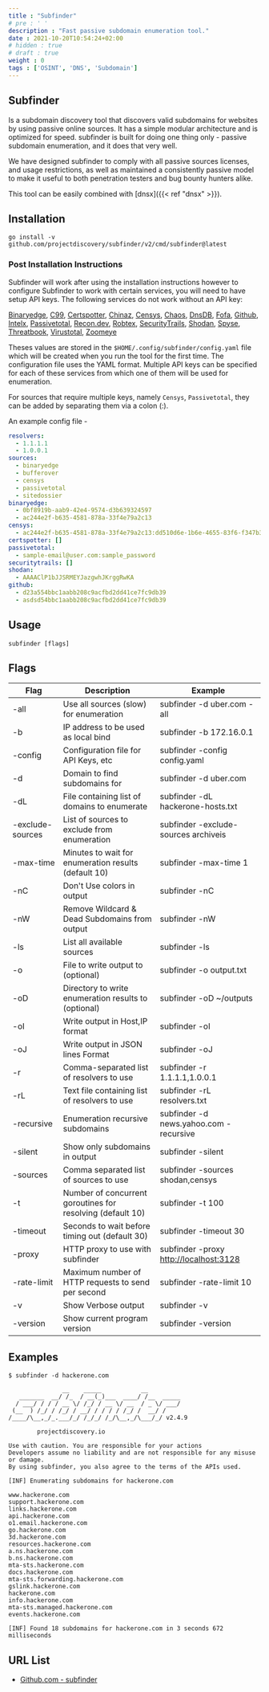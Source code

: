 ```yaml
---
title : "Subfinder"
# pre : ' '
description : "Fast passive subdomain enumeration tool."
date : 2021-10-20T10:54:24+02:00
# hidden : true
# draft : true
weight : 0
tags : ['OSINT', 'DNS', 'Subdomain']
---
```


## Subfinder

Is a subdomain discovery tool that discovers valid subdomains for websites by using passive online sources. It has a simple modular architecture and is optimized for speed. subfinder is built for doing one thing only - passive subdomain enumeration, and it does that very well.

We have designed subfinder to comply with all passive sources licenses, and usage restrictions, as well as maintained a consistently passive model to make it useful to both penetration testers and bug bounty hunters alike.

This tool can be easily combined with [dnsx]({{< ref "dnsx" >}}).

## Installation

```plain
go install -v github.com/projectdiscovery/subfinder/v2/cmd/subfinder@latest
```

### Post Installation Instructions

Subfinder will work after using the installation instructions however to configure Subfinder to work with certain services, you will need to have setup API keys. The following services do not work without an API key:

[Binaryedge](https://binaryedge.io), [C99](https://api.c99.nl/), [Certspotter](https://sslmate.com/certspotter/api/), [Chinaz](http://my.chinaz.com/ChinazAPI/DataCenter/MyDataApi), [Censys](https://censys.io), [Chaos](https://chaos.projectdiscovery.io), [DnsDB](https://api.dnsdb.info), [Fofa](https://fofa.so/static_pages/api_help), [Github](https://github.com), [Intelx](https://intelx.io), [Passivetotal](http://passivetotal.org), [Recon.dev](https://recon.dev), [Robtex](https://www.robtex.com/api/), [SecurityTrails](http://securitytrails.com), [Shodan](https://shodan.io), [Spyse](https://spyse.com), [Threatbook](https://x.threatbook.cn/en), [Virustotal](https://www.virustotal.com), [Zoomeye](https://www.zoomeye.org)

Theses values are stored in the `$HOME/.config/subfinder/config.yaml` file which will be created when you run the tool for the first time. The configuration file uses the YAML format. Multiple API keys can be specified for each of these services from which one of them will be used for enumeration.

For sources that require multiple keys, namely `Censys`, `Passivetotal`, they can be added by separating them via a colon (:).

An example config file -

```yaml
resolvers:
  - 1.1.1.1
  - 1.0.0.1
sources:
  - binaryedge
  - bufferover
  - censys
  - passivetotal
  - sitedossier
binaryedge:
  - 0bf8919b-aab9-42e4-9574-d3b639324597
  - ac244e2f-b635-4581-878a-33f4e79a2c13
censys:
  - ac244e2f-b635-4581-878a-33f4e79a2c13:dd510d6e-1b6e-4655-83f6-f347b363def9
certspotter: []
passivetotal:
  - sample-email@user.com:sample_password
securitytrails: []
shodan:
  - AAAAClP1bJJSRMEYJazgwhJKrggRwKA
github:
  - d23a554bbc1aabb208c9acfbd2dd41ce7fc9db39
  - asdsd54bbc1aabb208c9acfbd2dd41ce7fc9db39
```

## Usage

```plain
subfinder [flags]
```

## Flags

| Flag             | Description                                                | Example                                  |
| ---------------- | ---------------------------------------------------------- | ---------------------------------------- |
| -all             | Use all sources (slow) for enumeration                     | subfinder -d uber.com -all               |
| -b               | IP address to be used as local bind                        | subfinder -b 172.16.0.1                  |
| -config          | Configuration file for API Keys, etc                       | subfinder -config config.yaml            |
| -d               | Domain to find subdomains for                              | subfinder -d uber.com                    |
| -dL              | File containing list of domains to enumerate               | subfinder -dL hackerone-hosts.txt        |
| -exclude-sources | List of sources to exclude from enumeration                | subfinder -exclude-sources archiveis     |
| -max-time        | Minutes to wait for enumeration results (default 10)       | subfinder -max-time 1                    |
| -nC              | Don't Use colors in output                                 | subfinder -nC                            |
| -nW              | Remove Wildcard & Dead Subdomains from output              | subfinder -nW                            |
| -ls              | List all available sources                                 | subfinder -ls                            |
| -o               | File to write output to (optional)                         | subfinder -o output.txt                  |
| -oD              | Directory to write enumeration results to (optional)       | subfinder -oD ~/outputs                  |
| -oI              | Write output in Host,IP format                             | subfinder -oI                            |
| -oJ              | Write output in JSON lines Format                          | subfinder -oJ                            |
| -r               | Comma-separated list of resolvers to use                   | subfinder -r 1.1.1.1,1.0.0.1             |
| -rL              | Text file containing list of resolvers to use              | subfinder -rL resolvers.txt              |
| -recursive       | Enumeration recursive subdomains                           | subfinder -d news.yahoo.com -recursive   |
| -silent          | Show only subdomains in output                             | subfinder -silent                        |
| -sources         | Comma separated list of sources to use                     | subfinder -sources shodan,censys         |
| -t               | Number of concurrent goroutines for resolving (default 10) | subfinder -t 100                         |
| -timeout         | Seconds to wait before timing out (default 30)             | subfinder -timeout 30                    |
| -proxy           | HTTP proxy to use with subfinder                           | subfinder -proxy <http://localhost:3128> |
| -rate-limit      | Maximum number of HTTP requests to send per second         | subfinder -rate-limit 10                 |
| -v               | Show Verbose output                                        | subfinder -v                             |
| -version         | Show current program version                               | subfinder -version                       |

## Examples

```plain
$ subfinder -d hackerone.com

               __    _____           __         
   _______  __/ /_  / __(_)___  ____/ /__  _____
  / ___/ / / / __ \/ /_/ / __ \/ __  / _ \/ ___/
 (__  ) /_/ / /_/ / __/ / / / / /_/ /  __/ /    
/____/\__,_/_.___/_/ /_/_/ /_/\__,_/\___/_/ v2.4.9

        projectdiscovery.io

Use with caution. You are responsible for your actions
Developers assume no liability and are not responsible for any misuse or damage.
By using subfinder, you also agree to the terms of the APIs used.

[INF] Enumerating subdomains for hackerone.com

www.hackerone.com
support.hackerone.com
links.hackerone.com
api.hackerone.com
o1.email.hackerone.com
go.hackerone.com
3d.hackerone.com
resources.hackerone.com
a.ns.hackerone.com
b.ns.hackerone.com
mta-sts.hackerone.com
docs.hackerone.com
mta-sts.forwarding.hackerone.com
gslink.hackerone.com
hackerone.com
info.hackerone.com
mta-sts.managed.hackerone.com
events.hackerone.com

[INF] Found 18 subdomains for hackerone.com in 3 seconds 672 milliseconds
```

## URL List

- [Github.com - subfinder](https://github.com/projectdiscovery/subfinder)
